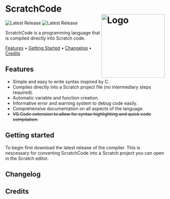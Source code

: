 <h1 align="left">ScratchCode<br/><img src="https://github.com/user-attachments/assets/52ae6ed9-f2f5-45d2-8b92-a28bef827d60" alt="Logo" align="right" height="200px"></h1>
<p align="left">
  <img src="https://img.shields.io/badge/Latest_Release-None-red" alt="Latest Release">
  <img src="https://img.shields.io/badge/Current_Status-In_development-green" alt="Latest Release">
</p>
<p>ScratchCode is a programming language that is compiled directly into Scratch code.</p>
<p>
  <a href="#features">Features</a> &bull;
  <a href="#getting-started">Getting Started</a> &bull;
  <a href="#changelog">Changelog</a> &bull;
  <a href="#credits">Credits</a>
</p>

<h2>Features</h2>
<ul>
<li>Simple and easy to write syntax inspired by C.</li>
<li>Compiles directly into a Scratch project file (no intermediary steps required).</li>
<li>Automatic variable and function creation.</li>
<li>Informative error and warning system to debug code easily.</li>
<li>Comprehensive documentation on all aspects of the language.</li>
<li><s>VS Code extension to allow for syntax highlighting and quick code compilation.</s></li>
</ul>

<h2>Getting started</h2>
<p>To begin first download the latest release of the compiler. This is nescessary for converting ScratchCode into a Scratch project you can open in the Scratch editor.</p>

<h2>Changelog</h2>

<h2>Credits</h2>

